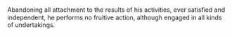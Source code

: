 Abandoning all attachment to the results of his activities, ever satisﬁed and independent, he performs no fruitive action, although engaged in all kinds of undertakings.